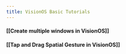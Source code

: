 ```yaml
---
title: VisionOS Basic Tutorials
---
```


#### [[Create multiple windows in VisionOS]]
#### [[Tap and Drag Spatial Gesture in VisionOS]]
